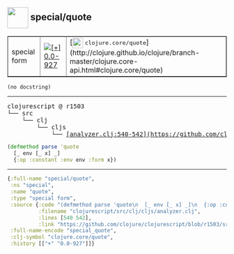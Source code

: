 ## <img width="48px" valign="middle" src="http://i.imgur.com/Hi20huC.png"> special/quote

 <table border="1">
<tr>
<td>special form</td>
<td><a href="https://github.com/cljsinfo/api-refs/tree/0.0-927"><img valign="middle" alt="[+] 0.0-927" src="https://img.shields.io/badge/+-0.0--927-lightgrey.svg"></a> </td>
<td>
[<img height="24px" valign="middle" src="http://i.imgur.com/1GjPKvB.png"> <samp>clojure.core/quote</samp>](http://clojure.github.io/clojure/branch-master/clojure.core-api.html#clojure.core/quote)
</td>
</tr>
</table>

 <samp>
</samp>

```
(no docstring)
```

---

 <pre>
clojurescript @ r1503
└── src
    └── clj
        └── cljs
            └── <ins>[analyzer.clj:540-542](https://github.com/clojure/clojurescript/blob/r1503/src/clj/cljs/analyzer.clj#L540-L542)</ins>
</pre>

```clj
(defmethod parse 'quote
  [_ env [_ x] _]
  {:op :constant :env env :form x})
```


---

```clj
{:full-name "special/quote",
 :ns "special",
 :name "quote",
 :type "special form",
 :source {:code "(defmethod parse 'quote\n  [_ env [_ x] _]\n  {:op :constant :env env :form x})",
          :filename "clojurescript/src/clj/cljs/analyzer.clj",
          :lines [540 542],
          :link "https://github.com/clojure/clojurescript/blob/r1503/src/clj/cljs/analyzer.clj#L540-L542"},
 :full-name-encode "special_quote",
 :clj-symbol "clojure.core/quote",
 :history [["+" "0.0-927"]]}

```
